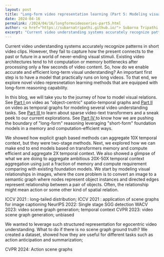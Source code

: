 ```yaml
---
layout: post
title: "Long-form video representation learning (Part 5: Modeling visual relationships and actions)"
date: 2024-04-16
permalink: /2024/04/16/longformvideoseries-part5.html
author: <a href="https://subarnatripathi.github.io/"> Subarna Tripathi </a>
excerpt: "Current video understanding systems accurately recognize patterns in short video clips, but fails to process a video content over a few seconds due to computation and memory bottleneck. We propose a video representation method based on a spatio-temporal graph learning (SPELL) to equip it with long-term reasoning ability... "  
---
```




Current video understanding systems accurately recognize patterns in short video clips. 
However, they fail to capture how the present connects to the past or future in a world of never-ending visual stimuli. 
Existing video architectures tend to hit computation or memory bottlenecks after processing only a few seconds of video content. 
So, how do we enable accurate and efficient long-term visual understanding? An important first step is to have a model that practically 
runs on long videos. To that end, we explore novel video represnetation learning methods that are equipped with long-form reasoning capability. 

In this blog, we will take you to the journey of how to model visual relations. 
See <a href="https://intelailabpage.github.io/2024/04/16/longformvideoseries-part1.html"> Part I </a> on video as "object-centric" spatio-temporal graphs and <a href="https://intelailabpage.github.io/2024/04/16/longformvideoseries-part2.html"> Part II </a> on video as temporal graphs for modeling several video understanding tasks. 
See <a href="https://intelailabpage.github.io/2024/04/16/longformvideoseries-part3.html"> Part III </a> to learn about sparse video-text transformers and a sneak peek to our current explorations. 
See <a href="https://intelailabpage.github.io/2024/04/16/longformvideoseries-part3.html"> Part IV </a> to know how we are pushing the boundary of "long-form" reasoning leveraging "short-form" foundation models in a memory and computation-efficient ways. 

<p>
We showed how explicit graph based methods can aggregate 10X temporal context, but they were two-stage methods. Next, we explored how we can make end to end models based on transformers memory and compute efficient and aggregate 2X temporal context. We also showed a glimpse of what we are doing to aggregate ambitious 20X-50X temporal context aggregation using just a fraction of memory and compute requirement comparing with existing foundation models.
We start by modeling visual relationships in images, where the core problem is to convert an image to a semantic graph where nodes represent object instances and directed edges represent relationship between a pair of objects. Often, the 
relationship might mean action or some other kind of spatial relation.

ICCV 2021 : long-tailed distribution;
ICCV 2021 : application of scene graphs for image captioning
NeurIPS 2022: Single stage SGG detection
WACV 2023: video scene graph generation; temporal context
CVPR 2023: video scene graph generation; unbiased

We wanted to leverage such structured representation for egocentric video understanding. What to do if there is no scene graph ground truth? 
We created a dataset, showed how they are useful for different tasks such as action anticipation and summarization;

CVPR 2024: Action scene graphs
  
</p>

